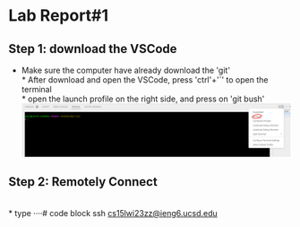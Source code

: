 # Lab Report#1

## Step 1: download the VSCode
* Make sure the computer have already download the 'git'
<br />* After download and open the VSCode, press 'ctrl'+'`' to open the terminal
<br />* open the launch profile on the right side, and press on 'git bush'
![terminal](https://raw.githubusercontent.com/GraceZ08/cse15l-lab-reports/main/lab1/terminal.png)

## Step 2: Remotely Connect
<br />* type 
····# code block
ssh cs15lwi23zz@ieng6.ucsd.edu
